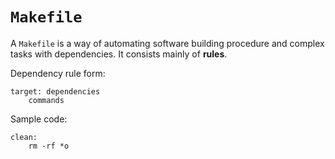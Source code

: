 # `Makefile`

A `Makefile` is a way of automating software building procedure and complex tasks with dependencies. It consists mainly of **rules**. 

Dependency rule form: 
```
target: dependencies
    commands
```

Sample code:
```
clean:
    rm -rf *o
```
